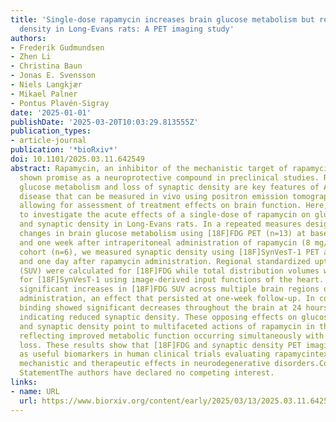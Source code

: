 ```yaml
---
title: 'Single-dose rapamycin increases brain glucose metabolism but reduces synaptic
  density in Long-Evans rats: A PET imaging study'
authors:
- Frederik Gudmundsen
- Zhen Li
- Christina Baun
- Jonas E. Svensson
- Niels Langkjær
- Mikael Palner
- Pontus Plavén-Sigray
date: '2025-01-01'
publishDate: '2025-03-20T10:03:29.813555Z'
publication_types:
- article-journal
publication: '*bioRxiv*'
doi: 10.1101/2025.03.11.642549
abstract: Rapamycin, an inhibitor of the mechanistic target of rapamycin (mTOR), has
  shown promise as a neuroprotective compound in preclinical studies. Reduced brain
  glucose metabolism and loss of synaptic density are key features of Alzheimertextquoterights
  disease that can be measured in vivo using positron emission tomography (PET) imaging,
  allowing for assessment of treatment effects on brain function. Here, we used PET
  to investigate the acute effects of a single-dose of rapamycin on glucose metabolism
  and synaptic density in Long-Evans rats. In a repeated measures design, we quantified
  changes in brain glucose metabolism using [18F]FDG PET (n=13) at baseline, one day,
  and one week after intraperitoneal administration of rapamycin (8 mg/kg). In a separate
  cohort (n=6), we measured synaptic density using [18F]SynVesT-1 PET at baseline
  and one day after rapamycin administration. Regional standardized uptake values
  (SUV) were calculated for [18F]FDG while total distribution volumes were estimated
  for [18F]SynVesT-1 using image-derived input functions of the heart. Rapamycin induced
  significant increases in [18F]FDG SUV across multiple brain regions one day after
  administration, an effect that persisted at one-week follow-up. In contrast, [18F]SynVesT-1
  binding showed significant decreases throughout the brain at 24 hours post-administration,
  indicating reduced synaptic density. These opposing effects on glucose metabolism
  and synaptic density point to multifaceted actions of rapamycin in the brain, possibly
  reflecting improved metabolic function occurring simultaneously with acute synaptic
  loss. These results show that [18F]FDG and synaptic density PET imaging could serve
  as useful biomarkers in human clinical trials evaluating rapamycintextquoterights
  mechanistic and therapeutic effects in neurodegenerative disorders.Competing Interest
  StatementThe authors have declared no competing interest.
links:
- name: URL
  url: https://www.biorxiv.org/content/early/2025/03/13/2025.03.11.642549
---
```

